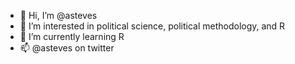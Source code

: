 - 👋 Hi, I’m @asteves
- 👀 I’m interested in political science, political methodology, and R
- 🌱 I’m currently learning R
- 📫 @asteves on twitter 

<!---
asteves/asteves is a ✨ special ✨ repository because its `README.md` (this file) appears on your GitHub profile.
You can click the Preview link to take a look at your changes.
--->
